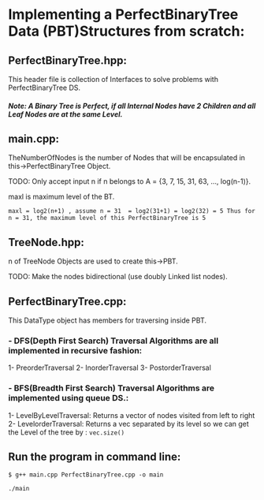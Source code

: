 # Implementing a PerfectBinaryTree Data (PBT)Structures from scratch: 
## PerfectBinaryTree.hpp:
This header file is collection of Interfaces to solve problems with PerfectBinaryTree DS.
##### Note: A Binary Tree is Perfect, if all Internal Nodes have 2 Children and all Leaf Nodes are at the same Level. 
## main.cpp: 
TheNumberOfNodes is the number of Nodes that will be encapsulated in this->PerfectBinaryTree Object.

TODO: Only accept input n if n belongs to A = {3, 7, 15, 31, 63, ..., log(n-1)}. 

maxl is maximum level of the BT. 

`maxl = log2(n+1) , assume n = 31 
    = log2(31+1)
    = log2(32)
    = 5
    Thus for n = 31,
    the maximum level of this PerfectBinaryTree is 5`
    
## TreeNode.hpp: 
n of TreeNode Objects are used to create this->PBT.

TODO: Make the nodes bidirectional (use doubly Linked list nodes).

## PerfectBinaryTree.cpp:    
This DataType object has members for traversing inside PBT.
### - DFS(Depth First Search) Traversal Algorithms are all implemented in recursive fashion:
1- PreorderTraversal
2- InorderTraversal
3- PostorderTraversal
### - BFS(Breadth First Search) Traversal Algorithms are implemented using queue DS.:
1- LevelByLevelTraversal:
Returns a vector of nodes visited from left to right
2- LevelorderTraversal:
Returns a vec separated by its level
so we can get the Level of the tree  by :
`vec.size()`

## Run the program in command line:
`$ g++ main.cpp PerfectBinaryTree.cpp -o main`

`./main` 
